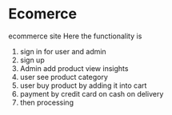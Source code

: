 # Ecomerce
ecommerce site
Here the functionality is 
1) sign in for user and admin
2) sign up
3) Admin add product view insights
4)  user see product category
5)  user buy product by adding it into cart
6)  payment by credit card on cash on delivery
7)  then processing 
